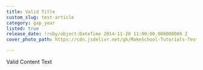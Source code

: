 ```yaml
---
title: Valid Title
custom_slug: test-article
category: gap_year
listed: true
release_date: !ruby/object:DateTime 2014-11-20 11:00:00.000000000 Z
cover_photo_path: https://cdn.jsdelivr.net/gh/MakeSchool-Tutorials-Test/News_Tests@a669f0eaa60a63095a1394b2c8fe8fb5e9eea459/b5713bae-e44f-4273-8406-2e263ad95153/cover_photo.jpeg

---
```

Valid Content Text
